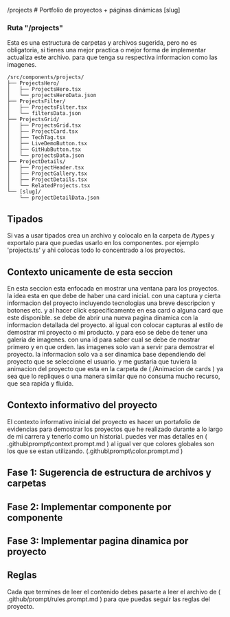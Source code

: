 /projects       # Portfolio de proyectos + páginas dinámicas [slug]


### Ruta "/projects"
Esta es una estructura de carpetas y archivos sugerida, pero no es obligatoria, si tienes una mejor practica o mejor forma de implementar actualiza este archivo. para que tenga su respectiva informacion como las imagenes.
```
/src/components/projects/
├── ProjectsHero/
│   ├── ProjectsHero.tsx
│   └── projectsHeroData.json
├── ProjectsFilter/
│   ├── ProjectsFilter.tsx
│   └── filtersData.json
├── ProjectsGrid/
│   ├── ProjectsGrid.tsx
│   ├── ProjectCard.tsx
│   ├── TechTag.tsx
│   ├── LiveDemoButton.tsx
│   ├── GitHubButton.tsx
│   └── projectsData.json
├── ProjectDetails/
│   ├── ProjectHeader.tsx
│   ├── ProjectGallery.tsx
│   ├── ProjectDetails.tsx
│   └── RelatedProjects.tsx
└── [slug]/
    └── projectDetailData.json
```

## Tipados
Si vas a usar tipados crea un archivo y colocalo en la carpeta de /types y exportalo para que puedas usarlo en los componentes. por ejemplo 'projects.ts' y ahi colocas todo lo concentrado a los proyectos.

## Contexto unicamente de esta seccion
En esta seccion esta enfocada en mostrar una ventana para los proyectos. la idea esta en que debe de haber una card inicial. con una captura y cierta informacion del proyecto incluyendo tecnologias una breve descripcion y botones etc. y al hacer click especificamente en esa card o alguna card que este disponible. se debe de abrir una nueva pagina dinamica con la informacion detallada del proyecto. al igual con colocar capturas al estilo de demostrar mi proyecto o mi producto. y para eso se debe de tener una galeria de imagenes. con una id para saber cual se debe de mostrar primero y en que orden. las imagenes solo van a servir para demostrar el proyecto. la informacion solo va a ser dinamica base dependiendo del proyecto que se seleccione el usuario.
y me gustaria que tuviera la animacion del proyecto que esta en la carpeta de ( /Animacion de cards ) ya sea que lo repliques o una manera similar que no consuma mucho recurso, que sea rapida y fluida.


## Contexto informativo del proyecto
El contexto informativo inicial del proyecto es hacer un portafolio de evidencias para demostrar los proyectos que he realizado durante a lo largo de mi carrera y tenerlo como un historial.
puedes ver mas detalles en ( .github\prompt\context.prompt.md ) al igual ver que colores globales son los que se estan utilizando. (.github\prompt\color.prompt.md )

## Fase 1: Sugerencia de estructura de archivos y carpetas

## Fase 2: Implementar componente por componente 

## Fase 3: Implementar pagina dinamica por proyecto

## Reglas
Cada que termines de leer el contenido debes pasarte a leer el archivo de ( .github/prompt/rules.prompt.md ) para que puedas seguir las reglas del proyecto.
